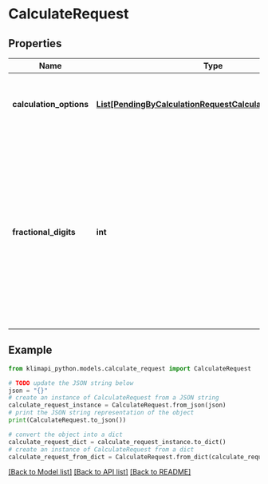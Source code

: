# CalculateRequest


## Properties

Name | Type | Description | Notes
------------ | ------------- | ------------- | -------------
**calculation_options** | [**List[PendingByCalculationRequestCalculationOptionsInner]**](PendingByCalculationRequestCalculationOptionsInner.md) | An Array of [Calculation Options](https://klimapi.com/resources/factors). See the full list of supported options [here](https://klimapi.com/resources/factors). | 
**fractional_digits** | **int** | Normally, the calculation results are rounded to the nearest whole number. Specify here how many decimal places you would like to receive in addition. This only applies to calculation results, compensations are always made in whole kilograms | [optional] [default to 2]

## Example

```python
from klimapi_python.models.calculate_request import CalculateRequest

# TODO update the JSON string below
json = "{}"
# create an instance of CalculateRequest from a JSON string
calculate_request_instance = CalculateRequest.from_json(json)
# print the JSON string representation of the object
print(CalculateRequest.to_json())

# convert the object into a dict
calculate_request_dict = calculate_request_instance.to_dict()
# create an instance of CalculateRequest from a dict
calculate_request_from_dict = CalculateRequest.from_dict(calculate_request_dict)
```
[[Back to Model list]](../README.md#documentation-for-models) [[Back to API list]](../README.md#documentation-for-api-endpoints) [[Back to README]](../README.md)


